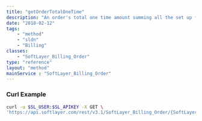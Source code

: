 ```yaml
---
title: "getOrderTotalOneTime"
description: "An order's total one time amount summing all the set up fees, the labor fees and the one time fees. Taxes will be applied for non-tax-exempt. This amount represents the initial fees that will be charged."
date: "2018-02-12"
tags:
    - "method"
    - "sldn"
    - "Billing"
classes:
    - "SoftLayer_Billing_Order"
type: "reference"
layout: "method"
mainService : "SoftLayer_Billing_Order"
---
```


### Curl Example
```bash
curl -u $SL_USER:$SL_APIKEY -X GET \
'https://api.softlayer.com/rest/v3.1/SoftLayer_Billing_Order/{SoftLayer_Billing_OrderID}/getOrderTotalOneTime'
```
